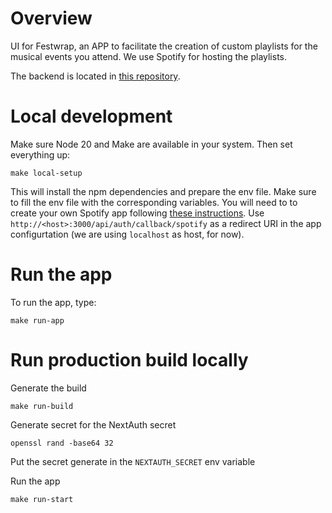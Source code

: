 # Overview

UI for Festwrap, an APP to facilitate the creation of custom playlists for the musical events you attend. We use Spotify for hosting the playlists.

The backend is located in [this repository](https://github.com/DanielMoraDC/festwrap-server).

# Local development

Make sure Node 20 and Make are available in your system. Then set everything up:

```shell
make local-setup
```

This will install the npm dependencies and prepare the env file. Make sure to fill the env file with the corresponding variables. You will need to to create your own Spotify app following [these instructions](https://developer.spotify.com/documentation/web-api/tutorials/getting-started#create-an-app). Use `http://<host>:3000/api/auth/callback/spotify` as a redirect URI in the app configurtation (we are using `localhost` as host, for now).

# Run the app

To run the app, type:

```shell
make run-app
```

# Run production build locally

Generate the build

```shell
make run-build
```

Generate secret for the NextAuth secret

```shell
openssl rand -base64 32
```

Put the secret generate in the `NEXTAUTH_SECRET` env variable

Run the app

```shell
make run-start
```

